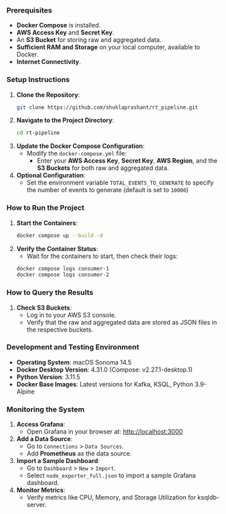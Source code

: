 ### Prerequisites
- **Docker Compose** is installed.
- **AWS Access Key** and **Secret Key**.
- An **S3 Bucket** for storing raw and aggregated data.
- **Sufficient RAM and Storage** on your local computer, available to Docker.
- **Internet Connectivity**.

### Setup Instructions
1. **Clone the Repository**:
    ```bash
    git clone https://github.com/shuklaprashant/rt_pipeline.git
    ```
2. **Navigate to the Project Directory**:
    ```bash
    cd rt-pipeline
    ```
3. **Update the Docker Compose Configuration**:
    - Modify the `docker-compose.yml` file:
        - Enter your **AWS Access Key**, **Secret Key**, **AWS Region**, and the **S3 Buckets** for both raw and aggregated data.
4. **Optional Configuration**:
    - Set the environment variable `TOTAL_EVENTS_TO_GENERATE` to specify the number of events to generate (default is set to `10000`)

### How to Run the Project
1. **Start the Containers**:
    ```bash
    docker compose up --build -d
    ```
2. **Verify the Container Status**:
    - Wait for the containers to start, then check their logs:
    ```bash
    docker compose logs consumer-1
    docker compose logs consumer-2
    ```

### How to Query the Results
1. **Check S3 Buckets**:
    - Log in to your AWS S3 console.
    - Verify that the raw and aggregated data are stored as JSON files in the respective buckets.

### Development and Testing Environment
- **Operating System**: macOS Sonoma 14.5
- **Docker Desktop Version**: 4.31.0 (Compose: v2.27.1-desktop.1)
- **Python Version**: 3.11.5
- **Docker Base Images**: Latest versions for Kafka, KSQL, Python 3.9-Alpine

### Monitoring the System
1. **Access Grafana**:
    - Open Grafana in your browser at: [http://localhost:3000](http://localhost:3000)
2. **Add a Data Source**:
    - Go to `Connections` > `Data Sources`.
    - Add **Prometheus** as the data source.
3. **Import a Sample Dashboard**:
    - Go to `Dashboard` > `New` > `Import`.
    - Select `node_exporter_full.json` to import a sample Grafana dashboard.
4. **Monitor Metrics**:
    - Verify metrics like CPU, Memory, and Storage Utilization for ksqldb-server.

